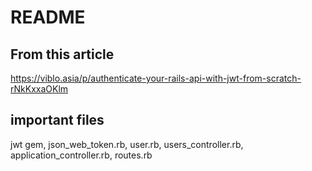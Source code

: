 # README

## From this article
https://viblo.asia/p/authenticate-your-rails-api-with-jwt-from-scratch-rNkKxxaOKlm

## important files
jwt gem, json_web_token.rb, user.rb, users_controller.rb, application_controller.rb, routes.rb

